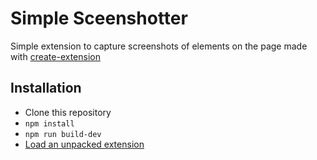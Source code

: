 # Simple Sceenshotter

Simple extension to capture screenshots of elements on the page made with [create-extension](https://www.npmjs.com/package/create-extension)

## Installation

- Clone this repository
- `npm install`
- `npm run build-dev`
- [Load an unpacked extension](https://developer.chrome.com/docs/extensions/mv3/getstarted/#unpacked)
